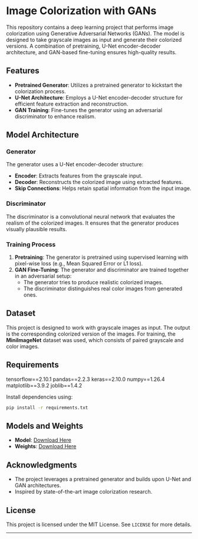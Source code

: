# Image Colorization with GANs

This repository contains a deep learning project that performs image colorization using Generative Adversarial Networks (GANs). The model is designed to take grayscale images as input and generate their colorized versions. A combination of pretraining, U-Net encoder-decoder architecture, and GAN-based fine-tuning ensures high-quality results.

## Features

- **Pretrained Generator**: Utilizes a pretrained generator to kickstart the colorization process.
- **U-Net Architecture**: Employs a U-Net encoder-decoder structure for efficient feature extraction and reconstruction.
- **GAN Training**: Fine-tunes the generator using an adversarial discriminator to enhance realism.

## Model Architecture

### Generator

The generator uses a U-Net encoder-decoder structure:

- **Encoder**: Extracts features from the grayscale input.
- **Decoder**: Reconstructs the colorized image using extracted features.
- **Skip Connections**: Helps retain spatial information from the input image.

### Discriminator

The discriminator is a convolutional neural network that evaluates the realism of the colorized images. It ensures that the generator produces visually plausible results.

### Training Process

1. **Pretraining**: The generator is pretrained using supervised learning with pixel-wise loss (e.g., Mean Squared Error or L1 loss).
2. **GAN Fine-Tuning**: The generator and discriminator are trained together in an adversarial setup:
   - The generator tries to produce realistic colorized images.
   - The discriminator distinguishes real color images from generated ones.

## Dataset

This project is designed to work with grayscale images as input. The output is the corresponding colorized version of the images. For training, the **MiniImageNet** dataset was used, which consists of paired grayscale and color images.

## Requirements

tensorflow==2.10.1
pandas==2.2.3
keras==2.10.0
numpy==1.26.4
matplotlib==3.9.2
joblib==1.4.2

Install dependencies using:

```bash
pip install -r requirements.txt
```

## Models and Weights

- **Model**: [Download Here](https://drive.google.com/file/d/1xxEXxGjkTF1k_Ixhds71QGMSj7zA38yi/view?usp=drive_link)
- **Weights**: [Download Here](https://drive.google.com/file/d/18axZcdYtX_mBAxs2vsMaQcNUxA36wNeH/view?usp=drive_link)

## Acknowledgments

- The project leverages a pretrained generator and builds upon U-Net and GAN architectures.
- Inspired by state-of-the-art image colorization research.

## License

This project is licensed under the MIT License. See `LICENSE` for more details.

---
